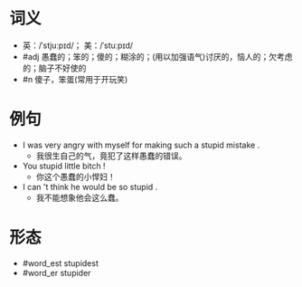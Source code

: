 # 词义
- 英：/ˈstjuːpɪd/； 美：/ˈstuːpɪd/
- #adj 愚蠢的；笨的；傻的；糊涂的；(用以加强语气)讨厌的，恼人的；欠考虑的；脑子不好使的
- #n 傻子，笨蛋(常用于开玩笑)
# 例句
- I was very angry with myself for making such a stupid mistake .
	- 我很生自己的气，竟犯了这样愚蠢的错误。
- You stupid little bitch !
	- 你这个愚蠢的小悍妇！
- I can 't think he would be so stupid .
	- 我不能想象他会这么蠢。
# 形态
- #word_est stupidest
- #word_er stupider
